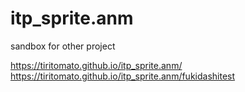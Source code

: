 # itp_sprite.anm
sandbox for other project

https://tiritomato.github.io/itp_sprite.anm/  
https://tiritomato.github.io/itp_sprite.anm/fukidashitest


